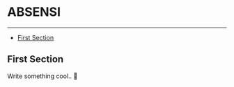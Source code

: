 # ABSENSI

---

- [First Section](#section-1)

<a name="section-1"></a>
## First Section

Write something cool.. 🦊
